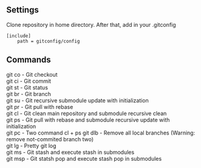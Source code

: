 ## Settings

Clone repository in home directory. After that, add in your .gitconfig  

	[include]  
		path = gitconfig/config  

## Commands
git co - Git checkout  
git ci - Git commit  
git st - Git status  
git br - Git branch  
git su - Git recursive submodule update with initialization  
git pr - Git pull with rebase  
git cl - Git clean main repository and submodule recursive clean  
git ps - Git pull with rebase and submodule recursive update with initialization  
git pc - Two command cl + ps
git dlb - Remove all local branches (Warning: remove not-commited branch two)  
git lg - Pretty git log  
git ms - Git stash and execute stash in submodules  
git msp - Git statsh pop and execute stash pop in submodules  
